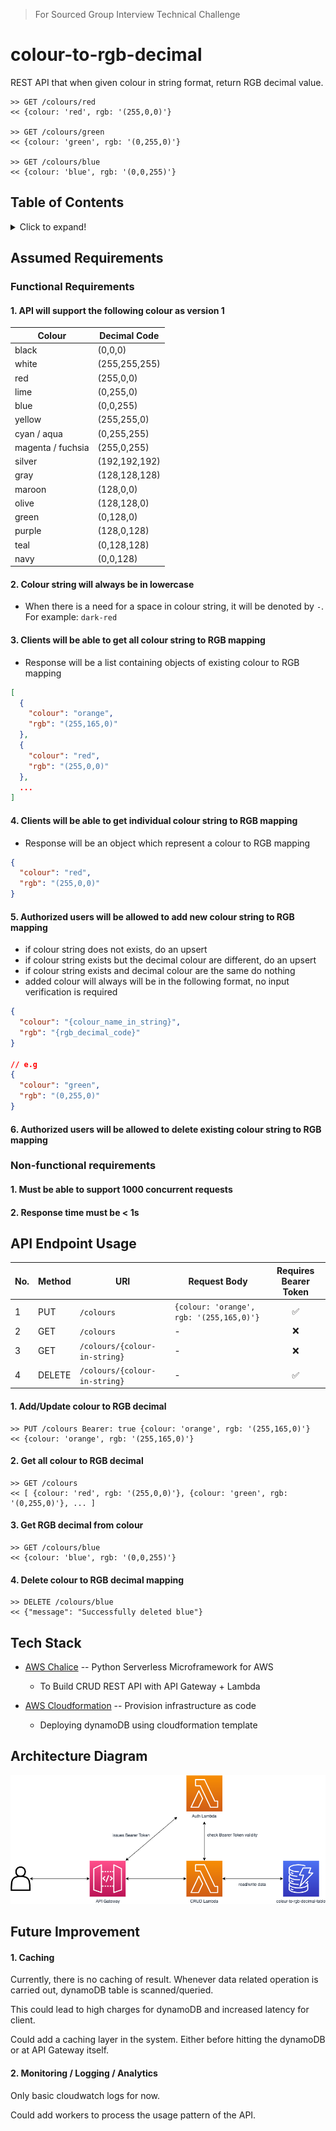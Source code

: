 > For Sourced Group Interview Technical Challenge

# colour-to-rgb-decimal

REST API that when given colour in string format, return RGB decimal value.

```http
>> GET /colours/red
<< {colour: 'red', rgb: '(255,0,0)'}

>> GET /colours/green
<< {colour: 'green', rgb: '(0,255,0)'}

>> GET /colours/blue
<< {colour: 'blue', rgb: '(0,0,255)'}
```

## Table of Contents

<details>
<summary> Click to expand! </summary>

- [Assumed Requirements](#assumed-requirements)
  - [Functional Requirements](#functional-requirements)
    - [1. API will support the following colour as version 1](#1-api-will-support-the-following-colour-as-version-1)
    - [2. Colour string will always be in lowercase](#2-colour-string-will-always-be-in-lowercase)
    - [3. Clients will be able to get all colour string to RGB mapping](#3-clients-will-be-able-to-get-all-colour-string-to-rgb-mapping)
    - [4. Clients will be able to get individual colour string to RGB mapping](#4-clients-will-be-able-to-get-individual-colour-string-to-rgb-mapping)
    - [5. Authorized users will be allowed to add new colour string to RGB mapping](#5-authorized-users-will-be-allowed-to-add-new-colour-string-to-rgb-mapping)
    - [6. Authorized users will be allowed to delete existing colour string to RGB mapping](#6-authorized-users-will-be-allowed-to-delete-existing-colour-string-to-rgb-mapping)
  - [Non-functional requirements](#non-functional-requirements)
    - [1. Must be able to support 1000 concurrent requests](#1-must-be-able-to-support-1000-concurrent-requests)
    - [2. Response time must be &lt; 1s](#2-response-time-must-be--1s)
- [API Endpoint Usage](#api-endpoint-usage)
  - [1. Add/Update colour to RGB decimal](#1-addupdate-colour-to-rgb-decimal)
  - [2. Get all colour to RGB decimal](#2-get-all-colour-to-rgb-decimal)
  - [3. Get RGB decimal from colour](#3-get-rgb-decimal-from-colour)
  - [4. Delete colour to RGB decimal mapping](#4-delete-colour-to-rgb-decimal-mapping)
- [Tech Stack](#tech-stack)
- [Architecture Diagram](#architecture-diagram)
- [Future Improvement](#future-improvement)
  - [1. Caching](#1-caching)
  - [2. Monitoring / Logging / Analytics](#2-monitoring--logging--analytics)

</details>

## Assumed Requirements

### Functional Requirements

#### 1. API will support the following colour as version 1

| Colour            | Decimal Code  |
| ----------------- | ------------- |
| black             | (0,0,0)       |
| white             | (255,255,255) |
| red               | (255,0,0)     |
| lime              | (0,255,0)     |
| blue              | (0,0,255)     |
| yellow            | (255,255,0)   |
| cyan / aqua       | (0,255,255)   |
| magenta / fuchsia | (255,0,255)   |
| silver            | (192,192,192) |
| gray              | (128,128,128) |
| maroon            | (128,0,0)     |
| olive             | (128,128,0)   |
| green             | (0,128,0)     |
| purple            | (128,0,128)   |
| teal              | (0,128,128)   |
| navy              | (0,0,128)     |

#### 2. Colour string will always be in lowercase

- When there is a need for a space in colour string, it will be denoted by `-`. For example: `dark-red`

#### 3. Clients will be able to get all colour string to RGB mapping

- Response will be a list containing objects of existing colour to RGB mapping

```json
[
  {
    "colour": "orange",
    "rgb": "(255,165,0)"
  },
  {
    "colour": "red",
    "rgb": "(255,0,0)"
  },
  ...
]
```

#### 4. Clients will be able to get individual colour string to RGB mapping

- Response will be an object which represent a colour to RGB mapping

```json
{
  "colour": "red",
  "rgb": "(255,0,0)"
}
```

#### 5. Authorized users will be allowed to add new colour string to RGB mapping

- if colour string does not exists, do an upsert
- if colour string exists but the decimal colour are different, do an upsert
- if colour string exists and decimal colour are the same do nothing
- added colour will always will be in the following format, no input verification is required

```json
{
  "colour": "{colour_name_in_string}",
  "rgb": "{rgb_decimal_code}"
}

// e.g
{
  "colour": "green",
  "rgb": "(0,255,0)"
}
```

#### 6. Authorized users will be allowed to delete existing colour string to RGB mapping

### Non-functional requirements

#### 1. Must be able to support 1000 concurrent requests

#### 2. Response time must be < 1s

## API Endpoint Usage

| No. | Method | URI                           | Request Body                             | Requires Bearer Token |
| --- | ------ | ----------------------------- | ---------------------------------------- | :-------------------: |
| 1   | PUT    | `/colours`                    | `{colour: 'orange', rgb: '(255,165,0)'}` |          ✅           |
| 2   | GET    | `/colours`                    | -                                        |          ❌           |
| 3   | GET    | `/colours/{colour-in-string}` | -                                        |          ❌           |
| 4   | DELETE | `/colours/{colour-in-string}` | -                                        |          ✅           |

#### 1. Add/Update colour to RGB decimal

```http
>> PUT /colours Bearer: true {colour: 'orange', rgb: '(255,165,0)'}
<< {colour: 'orange', rgb: '(255,165,0)'}
```

#### 2. Get all colour to RGB decimal

```http
>> GET /colours
<< [ {colour: 'red', rgb: '(255,0,0)'}, {colour: 'green', rgb: '(0,255,0)'}, ... ]
```

#### 3. Get RGB decimal from colour

```http
>> GET /colours/blue
<< {colour: 'blue', rgb: '(0,0,255)'}
```

#### 4. Delete colour to RGB decimal mapping

```http
>> DELETE /colours/blue
<< {"message": "Successfully deleted blue"}
```

## Tech Stack

- [AWS Chalice](https://github.com/aws/chalice) -- Python Serverless Microframework for AWS

  - To Build CRUD REST API with API Gateway + Lambda

- [AWS Cloudformation](https://aws.amazon.com/cloudformation/) -- Provision infrastructure as code

  - Deploying dynamoDB using cloudformation template

## Architecture Diagram

![system architecture diagram](architecture.drawio.png)

## Future Improvement

#### 1. Caching

Currently, there is no caching of result. Whenever data related operation is carried out, dynamoDB table is scanned/queried.

This could lead to high charges for dynamoDB and increased latency for client.

Could add a caching layer in the system. Either before hitting the dynamoDB or at API Gateway itself.

#### 2. Monitoring / Logging / Analytics

Only basic cloudwatch logs for now.

Could add workers to process the usage pattern of the API.
